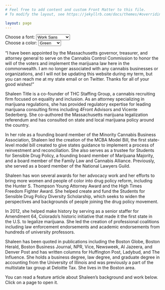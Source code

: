 ```yaml
---
# Feel free to add content and custom Front Matter to this file.
# To modify the layout, see https://jekyllrb.com/docs/themes/#overriding-theme-defaults

layout: page
---
```

<div class="customizerr">
<label for="font-select">Choose a font:</label>
 <select id="font-select" onchange="customizeFont()">
  <option value="Work Sans">Work Sans</option>
  <option value="Roboto">Roboto</option>
  <option value="IBM Plex Sans">IBM Plex Sans</option>
</select> 
<br />
<label for="color-select">Choose a color:</label>
 <select id="color-select" onchange="customizeColor()">
  <option value="green">Green</option>
  <option value="magenta">Magenta</option>
  <option value="blue">Blue</option>
</select> 
</div>
<div class="home__intro">
<div class="home__avatar"></div>
<p>“I have been appointed by the Massachusetts governor, treasurer, and attorney general to serve on the Cannabis Control Commission to honor the will of the voters and implement the marijuana law here in the commonwealth. I  am no longer associated with any cannabis businesses or organizations, and I will not be updating this website during my term, but you can reach me at my state email or on Twitter. Thanks for all of your good wishes!”</p>
</div>

Shaleen Title is a co-founder of THC Staffing Group, a cannabis recruiting firm focused on equality and inclusion. As an attorney specializing in marijuana regulations, she has provided regulatory expertise for leading marijuana consulting firms including 4Front Advisors and Vicente Sederberg. She co-authored the Massachusetts marijuana legalization referendum and has consulted on state and local marijuana policy around the country. 

In her role as a founding board member of the Minority Cannabis Business Association, Shaleen led the creation of the MCBA Model Bill, the first state-level model bill created to give states guidance to implement a process of reinvestment and reconciliation. She also serves as a trustee for Students for Sensible Drug Policy, a founding board member of Marijuana Majority, and a board member of the Family Law and Cannabis Alliance. Previously, she served as a board member of the National Lawyers Guild.

Shaleen has won several awards for her advocacy work and her efforts to bring more women and people of color into drug policy reform, including the Hunter S. Thompson Young Attorney Award and the High Times Freedom Fighter Award. She helped create and fund the Students for Sensible Drug Policy Diversity Scholarship, which seeks to widen the perspectives and backgrounds of people joining the drug policy movement. 

In 2012, she helped make history by serving as a senior staffer for Amendment 64, Colorado’s historic initiative that made it the first state in the U.S. to legalize marijuana. She led the creation of professional coalitions including law enforcement endorsements and academic endorsements from hundreds of university professors.

Shaleen has been quoted in publications including the Boston Globe, Boston Herald, Boston Business Journal,  NPR, Vice, Newsweek, Al Jazeera, and Denver Post and has written columns for Huffington Post, Ladybud, and The Influence. She holds a business degree, law degree, and graduate degree in accounting from the University of Illinois and was previously a part of the multistate tax group at Deloitte Tax. She lives in the Boston area. 

You can read a feature article about Shaleen’s background and work below. Click on a page to open it.